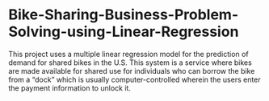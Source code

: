 # Bike-Sharing-Business-Problem-Solving-using-Linear-Regression
This project uses a multiple linear regression model for the prediction of demand for shared bikes in the U.S. This system is a service where bikes are made available for shared use for individuals who can borrow the bike from a “dock” which is usually computer-controlled wherein the users enter the payment information to unlock it. 
